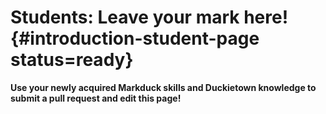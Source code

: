 # Students: Leave your mark here! {#introduction-student-page status=ready}

**Use your newly acquired Markduck skills and Duckietown knowledge to submit a pull request and edit this page!**
